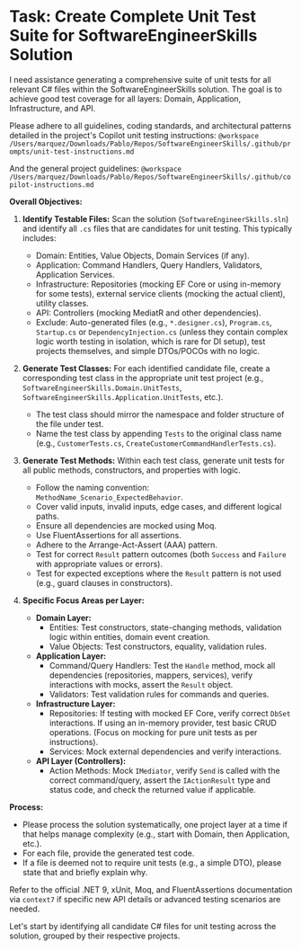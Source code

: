 # Task: Create Complete Unit Test Suite for SoftwareEngineerSkills Solution

I need assistance generating a comprehensive suite of unit tests for all relevant C# files within the SoftwareEngineerSkills solution. The goal is to achieve good test coverage for all layers: Domain, Application, Infrastructure, and API.

Please adhere to all guidelines, coding standards, and architectural patterns detailed in the project's Copilot unit testing instructions:
`@workspace /Users/marquez/Downloads/Pablo/Repos/SoftwareEngineerSkills/.github/prompts/unit-test-instructions.md`

And the general project guidelines:
`@workspace /Users/marquez/Downloads/Pablo/Repos/SoftwareEngineerSkills/.github/copilot-instructions.md`

**Overall Objectives:**

1.  **Identify Testable Files:** Scan the solution (`SoftwareEngineerSkills.sln`) and identify all `.cs` files that are candidates for unit testing. This typically includes:
    *   Domain: Entities, Value Objects, Domain Services (if any).
    *   Application: Command Handlers, Query Handlers, Validators, Application Services.
    *   Infrastructure: Repositories (mocking EF Core or using in-memory for some tests), external service clients (mocking the actual client), utility classes.
    *   API: Controllers (mocking MediatR and other dependencies).
    *   Exclude: Auto-generated files (e.g., `*.designer.cs`), `Program.cs`, `Startup.cs` or `DependencyInjection.cs` (unless they contain complex logic worth testing in isolation, which is rare for DI setup), test projects themselves, and simple DTOs/POCOs with no logic.

2.  **Generate Test Classes:** For each identified candidate file, create a corresponding test class in the appropriate unit test project (e.g., `SoftwareEngineerSkills.Domain.UnitTests`, `SoftwareEngineerSkills.Application.UnitTests`, etc.).
    *   The test class should mirror the namespace and folder structure of the file under test.
    *   Name the test class by appending `Tests` to the original class name (e.g., `CustomerTests.cs`, `CreateCustomerCommandHandlerTests.cs`).

3.  **Generate Test Methods:** Within each test class, generate unit tests for all public methods, constructors, and properties with logic.
    *   Follow the naming convention: `MethodName_Scenario_ExpectedBehavior`.
    *   Cover valid inputs, invalid inputs, edge cases, and different logical paths.
    *   Ensure all dependencies are mocked using Moq.
    *   Use FluentAssertions for all assertions.
    *   Adhere to the Arrange-Act-Assert (AAA) pattern.
    *   Test for correct `Result` pattern outcomes (both `Success` and `Failure` with appropriate values or errors).
    *   Test for expected exceptions where the `Result` pattern is not used (e.g., guard clauses in constructors).

4.  **Specific Focus Areas per Layer:**
    *   **Domain Layer:**
        *   Entities: Test constructors, state-changing methods, validation logic within entities, domain event creation.
        *   Value Objects: Test constructors, equality, validation rules.
    *   **Application Layer:**
        *   Command/Query Handlers: Test the `Handle` method, mock all dependencies (repositories, mappers, services), verify interactions with mocks, assert the `Result` object.
        *   Validators: Test validation rules for commands and queries.
    *   **Infrastructure Layer:**
        *   Repositories: If testing with mocked EF Core, verify correct `DbSet` interactions. If using an in-memory provider, test basic CRUD operations. (Focus on mocking for pure unit tests as per instructions).
        *   Services: Mock external dependencies and verify interactions.
    *   **API Layer (Controllers):**
        *   Action Methods: Mock `IMediator`, verify `Send` is called with the correct command/query, assert the `IActionResult` type and status code, and check the returned value if applicable.

**Process:**

*   Please process the solution systematically, one project layer at a time if that helps manage complexity (e.g., start with Domain, then Application, etc.).
*   For each file, provide the generated test code.
*   If a file is deemed not to require unit tests (e.g., a simple DTO), please state that and briefly explain why.

Refer to the official .NET 9, xUnit, Moq, and FluentAssertions documentation via `context7` if specific new API details or advanced testing scenarios are needed.

Let's start by identifying all candidate C# files for unit testing across the solution, grouped by their respective projects.
